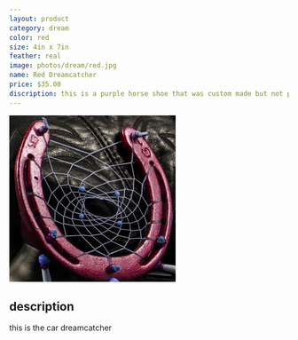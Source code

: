 ```yaml
---
layout: product
category: dream
color: red
size: 4in x 7in
feather: real
image: photos/dream/red.jpg
name: Red Dreamcatcher
price: $35.00
discription: this is a purple horse shoe that was custom made but not picked up 
---
```


![ car dreamcatcher ](/images/photos/dream/red.jpg)

## description

this is the car dreamcatcher
